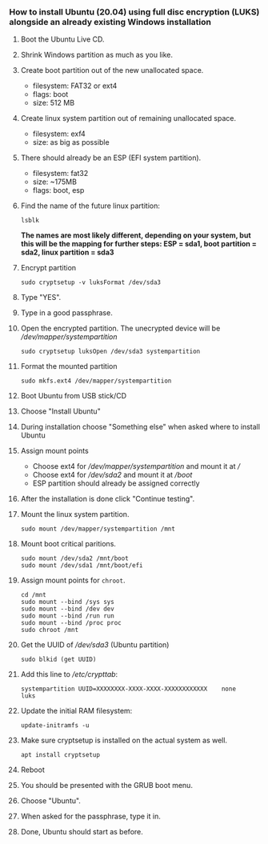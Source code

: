 ### How to install Ubuntu (20.04) using full disc encryption (LUKS) alongside an already existing Windows installation

1. Boot the Ubuntu Live CD.

1. Shrink Windows partition as much as you like.

1. Create boot partition out of the new unallocated space.
    - filesystem: FAT32 or ext4
    - flags: boot
    - size: 512 MB

1. Create linux system partition out of remaining unallocated space.
    - filesystem: exf4
    - size: as big as possible

1. There should already be an ESP (EFI system partition).
   - filesystem: fat32
   - size: ~175MB
   - flags: boot, esp

1. Find the name of the future linux partition:

    ```
    lsblk
    ```
   **The names are most likely different, depending on your system, but this will be the mapping for further steps:
   ESP = sda1, boot partition = sda2, linux partition = sda3**

1. Encrypt partition
    ```
    sudo cryptsetup -v luksFormat /dev/sda3
    ```

1. Type "YES".

1. Type in a good passphrase.

1. Open the encrypted partition. The unecrypted device will be */dev/mapper/systempartition*
    ```
    sudo cryptsetup luksOpen /dev/sda3 systempartition
    ```

1. Format the mounted partition
    ```
    sudo mkfs.ext4 /dev/mapper/systempartition
    ```

1. Boot Ubuntu from USB stick/CD

1. Choose "Install Ubuntu"

1. During installation choose "Something else" when asked where to install Ubuntu

1. Assign mount points
    - Choose ext4 for */dev/mapper/systempartition* and mount it at */*
    - Choose ext4 for */dev/sda2* and mount it at */boot*
    - ESP partition should already be assigned correctly

1. After the installation is done click "Continue testing".

1. Mount the linux system partition.
    ```
    sudo mount /dev/mapper/systempartition /mnt
    ```

1. Mount boot critical paritions.
    ```
    sudo mount /dev/sda2 /mnt/boot
    sudo mount /dev/sda1 /mnt/boot/efi
    ```

1. Assign mount points for ```chroot```.
    ```
    cd /mnt
    sudo mount --bind /sys sys
    sudo mount --bind /dev dev
    sudo mount --bind /run run
    sudo mount --bind /proc proc
    sudo chroot /mnt
    ```

1. Get the UUID of */dev/sda3* (Ubuntu partition)
    ```
    sudo blkid (get UUID)
    ```

1. Add this line to */etc/crypttab*:
    ```
    systempartition UUID=XXXXXXXX-XXXX-XXXX-XXXXXXXXXXXX	none	luks
    ```

1. Update the initial RAM filesystem:

    ```
    update-initramfs -u
    ```

1. Make sure cryptsetup is installed on the actual system as well.

    ```
    apt install cryptsetup
    ```

1. Reboot

1. You should be presented with the GRUB boot menu.

1. Choose "Ubuntu".

1. When asked for the passphrase, type it in.

1. Done, Ubuntu should start as before.
